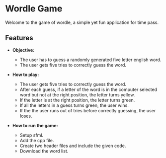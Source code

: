 # Wordle Game

Welcome to the game of wordle, a simple yet fun application for time pass.

## Features

- **Objective:**
  - The user has to guess a randomly generated five letter english word.
  - The user gets five tries to correctly guess the word.
    
- **How to play:**
  - The user gets five tries to correctly guess the word.
  - After each guess, if a letter of the word is in the computer selected word but not at the right position, the letter 
    turns yellow.
  - If the letter is at the right position, the letter turns green.
  - If all the letters in a guess turns green, the user wins.
  - If the the user runs out of tries before correctly guessing, the user loses.

- **How to run the game:**
  - Setup sfml.
  - Add the cpp file.
  - Create two header files and include the given code.
  - Download the word list.
